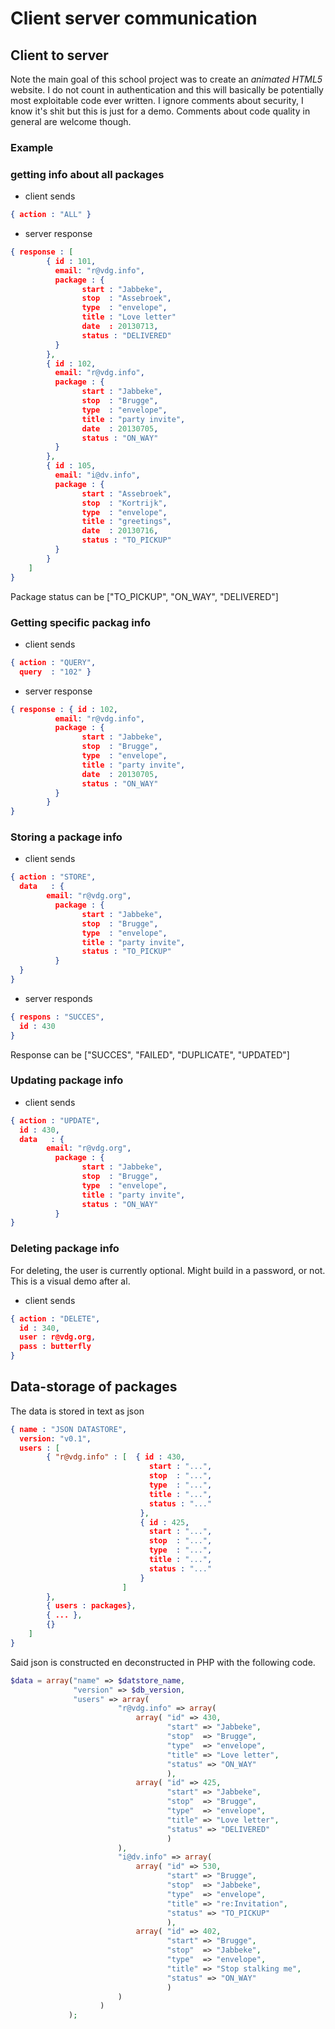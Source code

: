 
# Client server communication

## Client to server

Note the main goal of this school project was to create an *animated HTML5* website. I do not count in authentication and this will basically be potentially most exploitable code ever written. I ignore comments about security, I know it's shit but this is just for a demo. Comments about code quality in general are welcome though.

### Example

### getting info about all packages

- client sends

```json
{ action : "ALL" }
```

- server response

```json
{ response : [
		{ id : 101,
		  email: "r@vdg.info",
		  package : {
				start : "Jabbeke",
				stop  : "Assebroek",
				type  : "envelope",
				title : "Love letter"
				date  : 20130713,
				status : "DELIVERED"
		  }
		},
		{ id : 102,
		  email: "r@vdg.info",
		  package : {
				start : "Jabbeke",
				stop  : "Brugge",
				type  : "envelope",
				title : "party invite",
				date  : 20130705,
				status : "ON_WAY"
		  }
		},
		{ id : 105,
		  email: "i@dv.info",
		  package : {
				start : "Assebroek",
				stop  : "Kortrijk",
				type  : "envelope",
				title : "greetings",
				date  : 20130716,
				status : "TO_PICKUP"
		  }
		}
	]
}
```

Package status can be ["TO_PICKUP", "ON_WAY", "DELIVERED"]

### Getting specific packag info

- client sends

```json
{ action : "QUERY",
  query  : "102" }
```
 - server response

```json
{ response : { id : 102,
		  email: "r@vdg.info",
		  package : {
				start : "Jabbeke",
				stop  : "Brugge",
				type  : "envelope",
				title : "party invite",
				date  : 20130705,
				status : "ON_WAY"
		  }
		}
}
```

### Storing a package info

- client sends

```json
{ action : "STORE",
  data   : {
		email: "r@vdg.org",
		  package : {
				start : "Jabbeke",
				stop  : "Brugge",
				type  : "envelope",
				title : "party invite",
				status : "TO_PICKUP"
		  }
  }
}
```

- server responds

```json
{ respons : "SUCCES",
  id : 430
}
```

Response can be ["SUCCES", "FAILED", "DUPLICATE", "UPDATED"]

### Updating package info

- client sends

```json
{ action : "UPDATE",
  id : 430,
  data   : {
		email: "r@vdg.org",
		  package : {
				start : "Jabbeke",
				stop  : "Brugge",
				type  : "envelope",
				title : "party invite",
				status : "ON_WAY"
		  }
}
```

### Deleting package info

For deleting, the user is currently optional. Might build in a password, or not. This is a visual demo after al.

- client sends

```json
{ action : "DELETE",
  id : 340,
  user : r@vdg.org,
  pass : butterfly
}
```

## Data-storage of packages

The data is stored in text as json
```json
{ name : "JSON DATASTORE",
  version: "v0.1",
  users : [
		{ "r@vdg.info" : [	{ id : 430,
							   start : "...",
							   stop  : "...",
							   type  : "...",
							   title : "...",
							   status : "..."
							 },
							 { id : 425,
							   start : "...",
							   stop  : "...",
							   type  : "...",
							   title : "...",
							   status : "..."						 
							 }
						 ]
		},
		{ users : packages},
		{ ... },
		{}
	]
}
```

Said json is constructed en deconstructed in PHP with the following code.
```PHP
$data = array("name" => $datstore_name,
			  "version" => $db_version,
			  "users" => array(
						"r@vdg.info" => array(
							array( "id" => 430,
								   "start" => "Jabbeke",
								   "stop"  => "Brugge",
								   "type"  => "envelope",
								   "title" => "Love letter",
								   "status" => "ON_WAY"
								   ),
							array( "id" => 425,
								   "start" => "Jabbeke",
								   "stop"  => "Brugge",
								   "type"  => "envelope",
								   "title" => "Love letter",
								   "status" => "DELIVERED"
								   )
						),
						"i@dv.info" => array(
							array( "id" => 530,
								   "start" => "Brugge",
								   "stop"  => "Jabbeke",
								   "type"  => "envelope",
								   "title" => "re:Invitation",
								   "status" => "TO_PICKUP"
								   ),
							array( "id" => 402,
								   "start" => "Brugge",
								   "stop"  => "Jabbeke",
								   "type"  => "envelope",
								   "title" => "Stop stalking me",
								   "status" => "ON_WAY"
								   )
						)
					) 
			 );
```